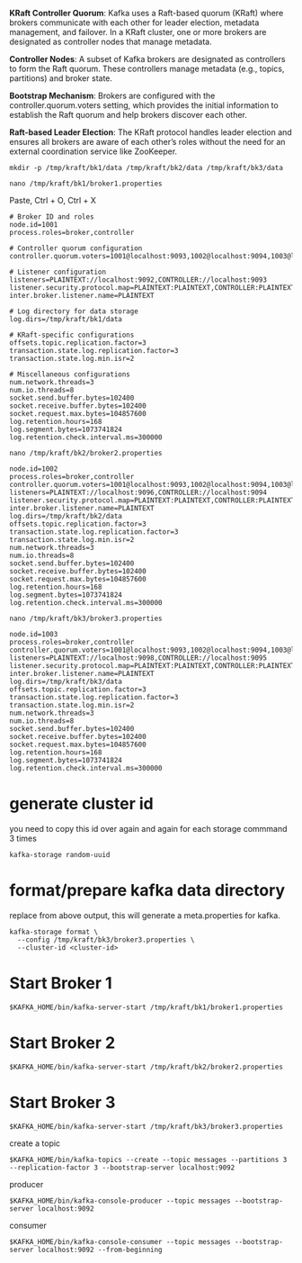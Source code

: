 **KRaft Controller Quorum**: Kafka uses a Raft-based quorum (KRaft) where brokers communicate with each other for leader election, metadata management, and failover. In a KRaft cluster, one or more brokers are designated as controller nodes that manage metadata.

**Controller Nodes**: A subset of Kafka brokers are designated as controllers to form the Raft quorum. These controllers manage metadata (e.g., topics, partitions) and broker state.

**Bootstrap Mechanism**: Brokers are configured with the controller.quorum.voters setting, which provides the initial information to establish the Raft quorum and help brokers discover each other.

**Raft-based Leader Election**: The KRaft protocol handles leader election and ensures all brokers are aware of each other’s roles without the need for an external coordination service like ZooKeeper.


```
mkdir -p /tmp/kraft/bk1/data /tmp/kraft/bk2/data /tmp/kraft/bk3/data 
```

```
nano /tmp/kraft/bk1/broker1.properties
```

Paste, Ctrl + O, Ctrl + X 

```
# Broker ID and roles
node.id=1001
process.roles=broker,controller

# Controller quorum configuration
controller.quorum.voters=1001@localhost:9093,1002@localhost:9094,1003@localhost:9095

# Listener configuration
listeners=PLAINTEXT://localhost:9092,CONTROLLER://localhost:9093
listener.security.protocol.map=PLAINTEXT:PLAINTEXT,CONTROLLER:PLAINTEXT
inter.broker.listener.name=PLAINTEXT

# Log directory for data storage
log.dirs=/tmp/kraft/bk1/data

# KRaft-specific configurations
offsets.topic.replication.factor=3
transaction.state.log.replication.factor=3
transaction.state.log.min.isr=2

# Miscellaneous configurations
num.network.threads=3
num.io.threads=8
socket.send.buffer.bytes=102400
socket.receive.buffer.bytes=102400
socket.request.max.bytes=104857600
log.retention.hours=168
log.segment.bytes=1073741824
log.retention.check.interval.ms=300000
```


```
nano /tmp/kraft/bk2/broker2.properties
```

```
node.id=1002
process.roles=broker,controller
controller.quorum.voters=1001@localhost:9093,1002@localhost:9094,1003@localhost:9095
listeners=PLAINTEXT://localhost:9096,CONTROLLER://localhost:9094
listener.security.protocol.map=PLAINTEXT:PLAINTEXT,CONTROLLER:PLAINTEXT
inter.broker.listener.name=PLAINTEXT
log.dirs=/tmp/kraft/bk2/data
offsets.topic.replication.factor=3
transaction.state.log.replication.factor=3
transaction.state.log.min.isr=2
num.network.threads=3
num.io.threads=8
socket.send.buffer.bytes=102400
socket.receive.buffer.bytes=102400
socket.request.max.bytes=104857600
log.retention.hours=168
log.segment.bytes=1073741824
log.retention.check.interval.ms=300000
```


```
nano /tmp/kraft/bk3/broker3.properties
```

```
node.id=1003
process.roles=broker,controller
controller.quorum.voters=1001@localhost:9093,1002@localhost:9094,1003@localhost:9095
listeners=PLAINTEXT://localhost:9098,CONTROLLER://localhost:9095
listener.security.protocol.map=PLAINTEXT:PLAINTEXT,CONTROLLER:PLAINTEXT
inter.broker.listener.name=PLAINTEXT
log.dirs=/tmp/kraft/bk3/data
offsets.topic.replication.factor=3
transaction.state.log.replication.factor=3
transaction.state.log.min.isr=2
num.network.threads=3
num.io.threads=8
socket.send.buffer.bytes=102400
socket.receive.buffer.bytes=102400
socket.request.max.bytes=104857600
log.retention.hours=168
log.segment.bytes=1073741824
log.retention.check.interval.ms=300000
```

# generate cluster id

you need to copy this id over again and again for each storage commmand 3 times

```
kafka-storage random-uuid
```

# format/prepare kafka data directory

replace <cluster-id> from above output, this will generate a meta.properties for kafka.

```
kafka-storage format \
  --config /tmp/kraft/bk3/broker3.properties \
  --cluster-id <cluster-id>
```


# Start Broker 1
```
$KAFKA_HOME/bin/kafka-server-start /tmp/kraft/bk1/broker1.properties
```

# Start Broker 2
```
$KAFKA_HOME/bin/kafka-server-start /tmp/kraft/bk2/broker2.properties
```

# Start Broker 3
```
$KAFKA_HOME/bin/kafka-server-start /tmp/kraft/bk3/broker3.properties
```

create a topic

```
$KAFKA_HOME/bin/kafka-topics --create --topic messages --partitions 3 --replication-factor 3 --bootstrap-server localhost:9092
```

producer

```
$KAFKA_HOME/bin/kafka-console-producer --topic messages --bootstrap-server localhost:9092

```

consumer

```
$KAFKA_HOME/bin/kafka-console-consumer --topic messages --bootstrap-server localhost:9092 --from-beginning

```

